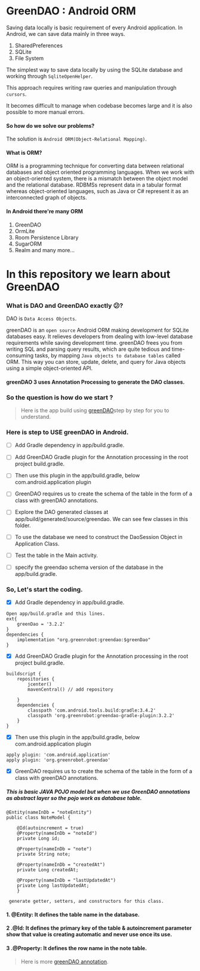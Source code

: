# GreenDAO : Android ORM
Saving data locally is basic requirement of every Android application. In Android, we can save data mainly in three ways.
  1. SharedPreferences
  2. SQLite
  3. File System
  
The simplest way to save data locally by using the SQLite database and working through `SqliteOpenHelper`. 

This approach requires writing raw queries and manipulation through `cursors`. 

It becomes difficult to manage when codebase becomes large and it is also possible to more manual errors.

#### So how do we solve our problems?

The solution is `Android ORM(Object-Relational Mapping)`.

#### What is ORM?

ORM is a programming technique for converting data between relational databases and object oriented programming languages. When we work with an object-oriented system, there is a mismatch between the object model and the relational database. RDBMSs represent data in a tabular format whereas object-oriented languages, such as Java or C# represent it as an interconnected graph of objects.

#### In Android there're many ORM
1. GreenDAO
2. OrmLite
3. Room Persistence Library
4. SugarORM
5. Realm
and many more...

# In this repository we learn about GreenDAO

### What is DAO and GreenDAO exactly :confused:? 

DAO is `Data Access Objects`.

greenDAO is an `open source` Android ORM making development for SQLite databases easy. It relieves developers from dealing with low-level database requirements while saving development time. greenDAO frees you from writing SQL and parsing query results, which are quite tedious and time-consuming tasks, by mapping `Java objects to database tables` called ORM. This way you can store, update, delete, and query for Java objects using a simple object-oriented API.


#### greenDAO 3 uses Annotation Processing to generate the DAO classes.

### So the question is how do we start  ?

>Here is the app build using [greenDAO](http://greenrobot.org/greendao/)step by step for you to understand.

### Here is step to USE greenDAO in Android.
- [ ] Add Gradle dependency in app/build.gradle.
- [ ] Add GreenDAO Gradle plugin for the Annotation processing in the root project build.gradle.
- [ ] Then use this plugin in the app/build.gradle, below com.android.application plugin
- [ ] GreenDAO requires us to create the schema of the table in the form of a class with greenDAO annotations.
- [ ] Explore the DAO generated classes at app/build/generated/source/greendao. We can see few classes in this folder.
- [ ] To use the database we need to construct the DaoSession Object in Application Class.
- [ ] Test the table in the Main activity.
- [ ] specify the greendao schema version of the database in the app/build.gradle.


### So, Let's start the coding.
- [X] Add Gradle dependency in app/build.gradle.

```
Open app/build.gradle and this lines.
ext{
    greenDao = '3.2.2'
}
dependencies {
    implementation "org.greenrobot:greendao:$greenDao"
}
```

- [X] Add GreenDAO Gradle plugin for the Annotation processing in the root project build.gradle.

```
buildscript {
    repositories {
        jcenter()
        mavenCentral() // add repository
        
    }
    dependencies {
        classpath 'com.android.tools.build:gradle:3.4.2'
        classpath 'org.greenrobot:greendao-gradle-plugin:3.2.2'
    }
}
```

- [X] Then use this plugin in the app/build.gradle, below com.android.application plugin
```
apply plugin: 'com.android.application'
apply plugin: 'org.greenrobot.greendao'
```

- [X] GreenDAO requires us to create the schema of the table in the form of a class with greenDAO annotations. 

##### This is basic JAVA POJO model but when we use GreenDAO annotations as abstract layer so the pojo work as database table.

```
@Entity(nameInDb = "noteEntity")
public class NoteModel {

    @Id(autoincrement = true)
    @Property(nameInDb = "noteId")
    private Long id;

    @Property(nameInDb = "note")
    private String note;

    @Property(nameInDb = "createdAt")
    private Long createdAt;

    @Property(nameInDb = "lastUpdatedAt")
    private Long lastUpdatedAt;
    }
```


 ``` generate getter, setters, and constructors for this class.```
 
 #### 1. @Entity: It defines the table name in the database.
 #### 2 .@Id: It defines the primary key of the table & autoincrement parameter show that value is creating automatic and never use once its use.
 #### 3 .@Property: It defines the row name in the note table.
 
 >Here is more [greenDAO annotation](http://greenrobot.org/files/greendao/javadoc/3.1/org/greenrobot/greendao/annotation/package-summary.html).
